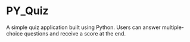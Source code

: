 # PY_Quiz

A simple quiz application built using Python. Users can answer multiple-choice questions and receive a score at the end.
